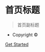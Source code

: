 <!-- _coverpage.md -->




# 首页标题
> 首页副标题


<!--两个图标<img src="https://github.com/favicon.ico" alt="GitHub" width="20" height="20">
<img src="https://docsify.js.org/_media/icon.svg" alt="Docsify" width="20" height="20">-->


- Copyright © 


[Get Started](README.md)



<!-- 添加首页背景图片 -->
<!--(_media/head_portrait.png)-->


<!-- 背景色 -->

 <!-- ![color](#f0f0f0)  -->
